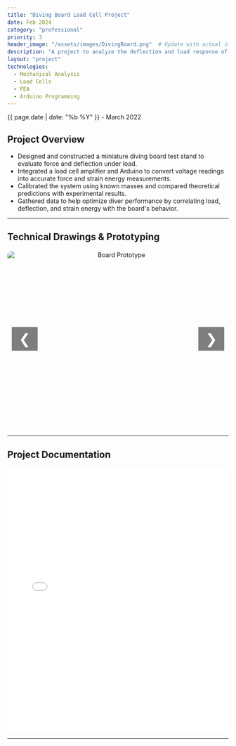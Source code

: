 ```yaml
---
title: "Diving Board Load Cell Project"
date: Feb 2024
category: "professional"  
priority: 3
header_image: "/assets/images/DivingBoard.png"  # Update with actual image file
description: "A project to analyze the deflection and load response of a diving board using a load cell to optimize diver performance."
layout: "project"  
technologies:
  - Mechanical Analysis
  - Load Cells
  - FEA
  - Arduino Programming
---
```


<div class="project-meta">
  <span class="project-date">{{ page.date | date: "%b %Y" }} - March 2022</span>
</div>

## **Project Overview**
- Designed and constructed a miniature diving board test stand to evaluate force and deflection under load.
- Integrated a load cell amplifier and Arduino to convert voltage readings into accurate force and strain energy measurements.
- Calibrated the system using known masses and compared theoretical predictions with experimental results.
- Gathered data to help optimize diver performance by correlating load, deflection, and strain energy with the board's behavior.

---

## **Technical Drawings & Prototyping**
<div class="carousel-container">
  <button class="carousel-btn prev" onclick="changeSlide(-1)">❮</button>
  <div class="carousel">
    <img src="/assets/images/DivingBoard.png" alt="Board Prototype" class="carousel-image active" onclick="toggleImageSize(this)">
    <img src="/assets/images/DivingCircuit.png" alt="Circuit Schematic" class="carousel-image" onclick="toggleImageSize(this)">
  </div>
  <button class="carousel-btn next" onclick="changeSlide(1)">❯</button>
</div>

---

## **Project Documentation**
<embed src="/assets/documents/DivingBoard.pdf" width="100%" height="600px" type="application/pdf">

---

<!-- Inline CSS for Carousel -->
<style>
  
.project-content h1 {
    color: #f0f0f0;  /* Light gray (adjust as needed) */
    font-size: 2.5rem;  /* Adjust for visibility */
    margin-bottom: 10px;
}
  /* Carousel Container */
  .carousel-container {
    position: relative;
    width: 100%;
    max-width: 700px;
    margin: 20px auto;
    overflow: hidden;
    text-align: center;
  }
  /* Carousel */
  .carousel {
    width: 100%;
  }
  /* Carousel images: more specific selector; set a uniform height */
  .carousel-container .carousel-image {
    width: 100%;
    max-width: 700px;
    height: 400px; /* Fixed height for uniformity */
    object-fit: contain;
    display: none;
    border-radius: 8px;
    cursor: pointer;
    margin: 0 auto;
  }
  .carousel-container .carousel-image.active {
    display: block;
  }
  /* Navigation Buttons */
  .carousel-btn {
    position: absolute;
    top: 50%;
    transform: translateY(-50%);
    background-color: rgba(0,0,0,0.5);
    color: #fff;
    border: none;
    font-size: 2rem;
    padding: 0.5rem 1rem;
    cursor: pointer;
    z-index: 10;
  }
  .carousel-btn.prev {
    left: 10px;
  }
  .carousel-btn.next {
    right: 10px;
  }
  .carousel-btn:hover {
    background-color: rgba(0,0,0,0.8);
  }
  /* Click-to-Expand: limit expanded size */
  .carousel-container .carousel-image.expanded {
    position: fixed;
    top: 50%;
    left: 50%;
    transform: translate(-50%, -50%);
    max-width: 90vw;
    max-height: 90vh;
    width: auto;
    height: auto;
    z-index: 1000;
    background: rgba(0,0,0,0.8);
    padding: 10px;
    border-radius: 8px;
    object-fit: contain;
  }
</style>

<!-- Inline JavaScript for Carousel Functionality -->
<script>
document.addEventListener("DOMContentLoaded", function() {
  const images = document.querySelectorAll('.carousel-container .carousel-image');
  let currentSlide = 0;
  function showSlide(index) {
    images.forEach((img, i) => {
      img.classList.toggle('active', i === index);
    });
  }
  window.changeSlide = function(step) {
    currentSlide += step;
    if (currentSlide >= images.length) currentSlide = 0;
    if (currentSlide < 0) currentSlide = images.length - 1;
    showSlide(currentSlide);
  }
  window.toggleImageSize = function(img) {
    img.classList.toggle('expanded');
  }
  showSlide(currentSlide);
});
</script>
